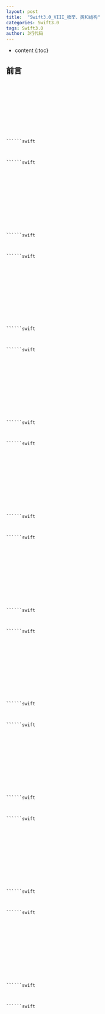 ```yaml
---
layout: post
title:  "Swift3.0_VIII_枚举、类和结构"
categories: Swift3.0
tags: Swift3.0
author: 3行代码
---
```


* content
{:toc}

## 前言



```swift

```

```swift

```

```swift

```

```swift

```

```swift

```

```swift

```

```swift

```

```swift

```


```swift

```



```swift

```



```swift

``````swift

```




```swift

```


```swift

``````swift

```




```swift

```

```swift

```

```swift

```

```swift

```

```swift

```

```swift

```

```swift

```

```swift

```

```swift

```


```swift

```



```swift

```



```swift

``````swift

```




```swift

```


```swift

``````swift

```




```swift

```
```swift

```

```swift

```

```swift

```

```swift

```

```swift

```

```swift

```

```swift

```

```swift

```


```swift

```



```swift

```



```swift

``````swift

```




```swift

```


```swift

``````swift

```




```swift

```
```swift

```

```swift

```

```swift

```

```swift

```

```swift

```

```swift

```

```swift

```

```swift

```


```swift

```



```swift

```



```swift

``````swift

```




```swift

```


```swift

``````swift

```




```swift

```
```swift

```

```swift

```

```swift

```

```swift

```

```swift

```

```swift

```

```swift

```

```swift

```


```swift

```



```swift

```



```swift

``````swift

```




```swift

```


```swift

``````swift

```




```swift

```
```swift

```

```swift

```

```swift

```

```swift

```

```swift

```

```swift

```

```swift

```

```swift

```


```swift

```



```swift

```



```swift

``````swift

```




```swift

```


```swift

``````swift

```




```swift

```
```swift

```

```swift

```

```swift

```

```swift

```

```swift

```

```swift

```

```swift

```

```swift

```


```swift

```



```swift

```



```swift

``````swift

```




```swift

```


```swift

``````swift

```




```swift

```
```swift

```

```swift

```

```swift

```

```swift

```

```swift

```

```swift

```

```swift

```

```swift

```


```swift

```



```swift

```



```swift

``````swift

```




```swift

```


```swift

``````swift

```




```swift

```
```swift

```

```swift

```

```swift

```

```swift

```

```swift

```

```swift

```

```swift

```

```swift

```


```swift

```



```swift

```



```swift

``````swift

```




```swift

```


```swift

``````swift

```




```swift

```
```swift

```

```swift

```

```swift

```

```swift

```

```swift

```

```swift

```

```swift

```

```swift

```


```swift

```



```swift

```



```swift

``````swift

```




```swift

```


```swift

``````swift

```




```swift

```
